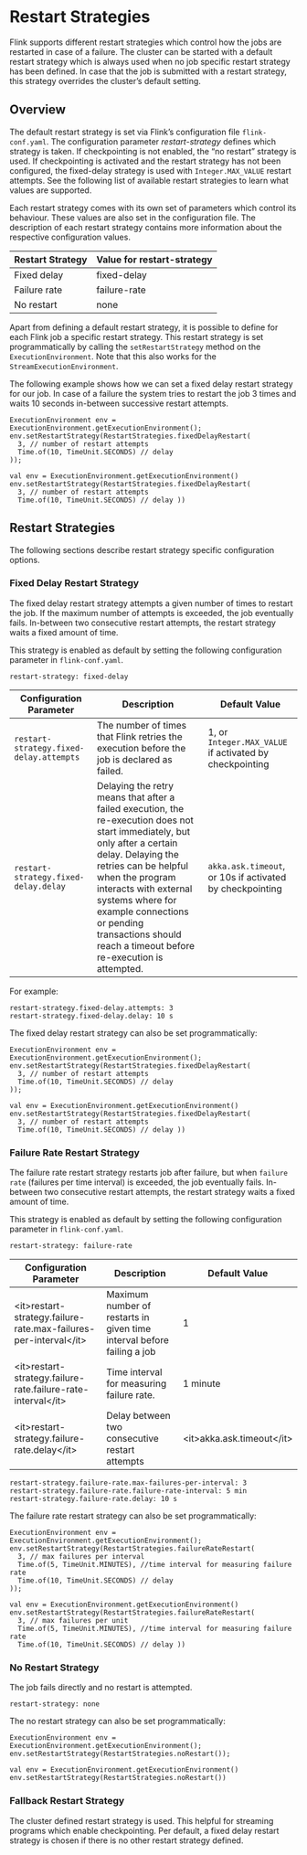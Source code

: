 

# Restart Strategies

Flink supports different restart strategies which control how the jobs are restarted in case of a failure. The cluster can be started with a default restart strategy which is always used when no job specific restart strategy has been defined. In case that the job is submitted with a restart strategy, this strategy overrides the cluster’s default setting.

## Overview

The default restart strategy is set via Flink’s configuration file `flink-conf.yaml`. The configuration parameter _restart-strategy_ defines which strategy is taken. If checkpointing is not enabled, the “no restart” strategy is used. If checkpointing is activated and the restart strategy has not been configured, the fixed-delay strategy is used with `Integer.MAX_VALUE` restart attempts. See the following list of available restart strategies to learn what values are supported.

Each restart strategy comes with its own set of parameters which control its behaviour. These values are also set in the configuration file. The description of each restart strategy contains more information about the respective configuration values.

| Restart Strategy | Value for restart-strategy |
| --- | --- |
| Fixed delay | fixed-delay |
| Failure rate | failure-rate |
| No restart | none |

Apart from defining a default restart strategy, it is possible to define for each Flink job a specific restart strategy. This restart strategy is set programmatically by calling the `setRestartStrategy` method on the `ExecutionEnvironment`. Note that this also works for the `StreamExecutionEnvironment`.

The following example shows how we can set a fixed delay restart strategy for our job. In case of a failure the system tries to restart the job 3 times and waits 10 seconds in-between successive restart attempts.



```
ExecutionEnvironment env = ExecutionEnvironment.getExecutionEnvironment();
env.setRestartStrategy(RestartStrategies.fixedDelayRestart(
  3, // number of restart attempts
  Time.of(10, TimeUnit.SECONDS) // delay
));
```





```
val env = ExecutionEnvironment.getExecutionEnvironment()
env.setRestartStrategy(RestartStrategies.fixedDelayRestart(
  3, // number of restart attempts
  Time.of(10, TimeUnit.SECONDS) // delay ))
```



## Restart Strategies

The following sections describe restart strategy specific configuration options.

### Fixed Delay Restart Strategy

The fixed delay restart strategy attempts a given number of times to restart the job. If the maximum number of attempts is exceeded, the job eventually fails. In-between two consecutive restart attempts, the restart strategy waits a fixed amount of time.

This strategy is enabled as default by setting the following configuration parameter in `flink-conf.yaml`.



```
restart-strategy: fixed-delay
```



| Configuration Parameter | Description | Default Value |
| --- | --- | --- |
| `restart-strategy.fixed-delay.attempts` | The number of times that Flink retries the execution before the job is declared as failed. | 1, or `Integer.MAX_VALUE` if activated by checkpointing |
| `restart-strategy.fixed-delay.delay` | Delaying the retry means that after a failed execution, the re-execution does not start immediately, but only after a certain delay. Delaying the retries can be helpful when the program interacts with external systems where for example connections or pending transactions should reach a timeout before re-execution is attempted. | `akka.ask.timeout`, or 10s if activated by checkpointing |

For example:



```
restart-strategy.fixed-delay.attempts: 3
restart-strategy.fixed-delay.delay: 10 s
```



The fixed delay restart strategy can also be set programmatically:



```
ExecutionEnvironment env = ExecutionEnvironment.getExecutionEnvironment();
env.setRestartStrategy(RestartStrategies.fixedDelayRestart(
  3, // number of restart attempts
  Time.of(10, TimeUnit.SECONDS) // delay
));
```





```
val env = ExecutionEnvironment.getExecutionEnvironment()
env.setRestartStrategy(RestartStrategies.fixedDelayRestart(
  3, // number of restart attempts
  Time.of(10, TimeUnit.SECONDS) // delay ))
```



### Failure Rate Restart Strategy

The failure rate restart strategy restarts job after failure, but when `failure rate` (failures per time interval) is exceeded, the job eventually fails. In-between two consecutive restart attempts, the restart strategy waits a fixed amount of time.

This strategy is enabled as default by setting the following configuration parameter in `flink-conf.yaml`.



```
restart-strategy: failure-rate
```



| Configuration Parameter | Description | Default Value |
| --- | --- | --- |
| &lt;it&gt;restart-strategy.failure-rate.max-failures-per-interval&lt;/it&gt; | Maximum number of restarts in given time interval before failing a job | 1 |
| &lt;it&gt;restart-strategy.failure-rate.failure-rate-interval&lt;/it&gt; | Time interval for measuring failure rate. | 1 minute |
| &lt;it&gt;restart-strategy.failure-rate.delay&lt;/it&gt; | Delay between two consecutive restart attempts | &lt;it&gt;akka.ask.timeout&lt;/it&gt; |



```
restart-strategy.failure-rate.max-failures-per-interval: 3
restart-strategy.failure-rate.failure-rate-interval: 5 min
restart-strategy.failure-rate.delay: 10 s
```



The failure rate restart strategy can also be set programmatically:



```
ExecutionEnvironment env = ExecutionEnvironment.getExecutionEnvironment();
env.setRestartStrategy(RestartStrategies.failureRateRestart(
  3, // max failures per interval
  Time.of(5, TimeUnit.MINUTES), //time interval for measuring failure rate
  Time.of(10, TimeUnit.SECONDS) // delay
));
```





```
val env = ExecutionEnvironment.getExecutionEnvironment()
env.setRestartStrategy(RestartStrategies.failureRateRestart(
  3, // max failures per unit
  Time.of(5, TimeUnit.MINUTES), //time interval for measuring failure rate
  Time.of(10, TimeUnit.SECONDS) // delay ))
```



### No Restart Strategy

The job fails directly and no restart is attempted.



```
restart-strategy: none
```



The no restart strategy can also be set programmatically:



```
ExecutionEnvironment env = ExecutionEnvironment.getExecutionEnvironment();
env.setRestartStrategy(RestartStrategies.noRestart());
```





```
val env = ExecutionEnvironment.getExecutionEnvironment()
env.setRestartStrategy(RestartStrategies.noRestart())
```



### Fallback Restart Strategy

The cluster defined restart strategy is used. This helpful for streaming programs which enable checkpointing. Per default, a fixed delay restart strategy is chosen if there is no other restart strategy defined.


